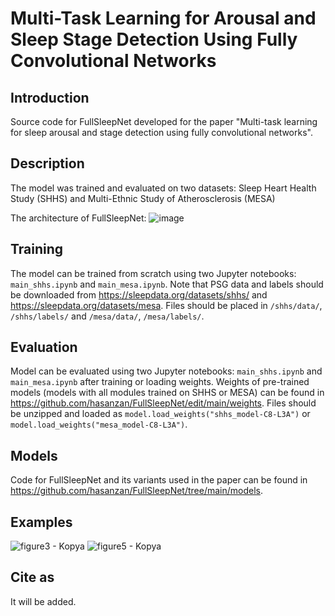 # Multi-Task Learning for Arousal and Sleep Stage Detection Using Fully Convolutional Networks

## Introduction
Source code for FullSleepNet developed for the paper "Multi-task learning for sleep arousal and stage detection using fully convolutional networks".

## Description
The model was trained and evaluated on two datasets: Sleep Heart Health Study (SHHS) and Multi-Ethnic Study of Atherosclerosis (MESA)

The architecture of FullSleepNet:
![image](https://user-images.githubusercontent.com/129799320/230777550-aecd1f3c-aaa0-4dd6-8ed1-ce32ff0f5090.png)

## Training
The model can be trained from scratch using two Jupyter notebooks: `main_shhs.ipynb` and `main_mesa.ipynb`. Note that PSG data and labels should be downloaded from https://sleepdata.org/datasets/shhs/ and https://sleepdata.org/datasets/mesa. Files should be placed in `/shhs/data/`, `/shhs/labels/` and `/mesa/data/`, `/mesa/labels/`. 

## Evaluation
Model can be evaluated using two Jupyter notebooks: `main_shhs.ipynb` and `main_mesa.ipynb` after training or loading weights. Weights of pre-trained models (models with all modules trained on SHHS or MESA) can be found in https://github.com/hasanzan/FullSleepNet/edit/main/weights. Files should be unzipped and loaded as `model.load_weights("shhs_model-C8-L3A")` or `model.load_weights("mesa_model-C8-L3A")`.

## Models
Code for FullSleepNet and its variants used in the paper can be found in https://github.com/hasanzan/FullSleepNet/tree/main/models.

## Examples
![figure3 - Kopya](https://user-images.githubusercontent.com/129799320/230774935-ac0586e2-4b80-41f2-a8a1-487bf914c993.png)
![figure5 - Kopya](https://user-images.githubusercontent.com/129799320/230774948-206439c1-89da-4519-b3b6-664084ddc71d.png)

## Cite as
It will be added.
